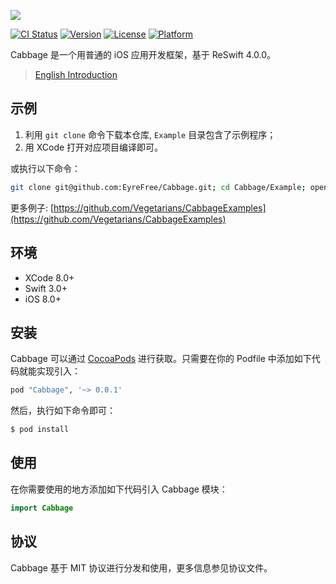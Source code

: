 ![](https://raw.githubusercontent.com/Vegetarians/Cabbage/assets/cabbage_logo.png)

[![CI Status](http://img.shields.io/travis/Vegetarians/Cabbage.svg?style=flat)](https://travis-ci.org/Vegetarians/Cabbage)
[![Version](https://img.shields.io/cocoapods/v/Cabbage.svg?style=flat)](http://cocoapods.org/pods/Cabbage)
[![License](https://img.shields.io/cocoapods/l/Cabbage.svg?style=flat)](http://cocoapods.org/pods/Cabbage)
[![Platform](https://img.shields.io/cocoapods/p/Cabbage.svg?style=flat)](http://cocoapods.org/pods/Cabbage)

Cabbage 是一个用普通的 iOS 应用开发框架，基于 ReSwift 4.0.0。

> [English Introduction](https://github.com/Vegetarians/Cabbage/blob/master/README.md)

## 示例

1. 利用 `git clone` 命令下载本仓库, `Example` 目录包含了示例程序；
2. 用 XCode 打开对应项目编译即可。

或执行以下命令：

```bash
git clone git@github.com:EyreFree/Cabbage.git; cd Cabbage/Example; open 'Cabbage.xcworkspace'
```

更多例子: [https://github.com/Vegetarians/CabbageExamples](https://github.com/Vegetarians/CabbageExamples)

## 环境

- XCode 8.0+
- Swift 3.0+
- iOS 8.0+

## 安装

Cabbage 可以通过 [CocoaPods](http://cocoapods.org) 进行获取。只需要在你的 Podfile 中添加如下代码就能实现引入：

```ruby
pod "Cabbage", '~> 0.0.1'
```

然后，执行如下命令即可：

```bash
$ pod install
```

## 使用

在你需要使用的地方添加如下代码引入 Cabbage 模块：

```swift
import Cabbage
```

## 协议

Cabbage 基于 MIT 协议进行分发和使用，更多信息参见协议文件。
